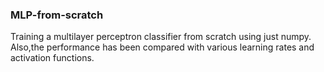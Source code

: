### MLP-from-scratch
Training a multilayer perceptron classifier from scratch using just numpy. Also,the performance has been compared with various learning rates and activation functions.
